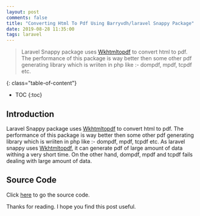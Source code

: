 ```yaml
---
layout: post
comments: false
title: "Converting Html To Pdf Using Barryvdh/laravel Snappy Package"
date: 2019-08-28 11:35:00
tags: laravel
---
```


>  Laravel Snappy package uses <a href="https://wkhtmltopdf.org/" target="_black">Wkhtmltopdf</a> to convert html to pdf. The performance of this package is way better then some other pdf generating library which is wriiten in php like :- dompdf, mpdf, tcpdf etc.


<!--more-->

{: class="table-of-content"}
* TOC
{:toc}

## Introduction
Laravel Snappy package uses <a href="https://wkhtmltopdf.org/" target="_black">Wkhtmltopdf</a> to convert html to pdf. The performance of this package is way better then some other pdf generating library which is wriiten in php like :- dompdf, mpdf, tcpdf etc. As laravel snappy uses <a href="https://wkhtmltopdf.org/" target="_black">Wkhtmltopdf</a>, it can generate pdf of large amount of data withing a very short time. On the other hand, dompdf, mpdf and tcpdf fails dealing with large amount of data.

## Source Code
Click <a href="https://github.com/monirahmedtanveen/laravel-snappy" target="_blank">here</a> to go the source code.

Thanks for reading. I hope you find this post useful.